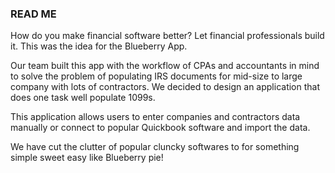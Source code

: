 
### READ ME

How do you make financial software better?  Let financial professionals build it. This was the idea for the 
Blueberry App.


Our team built this app with the workflow of CPAs and accountants in mind to solve the problem of populating IRS documents for mid-size to large company with lots of contractors. We decided to design an application that does one task well populate 1099s.

This application allows users to enter companies and contractors data manually or connect to popular Quickbook software and import the data.

We have cut the clutter of popular cluncky softwares to for something simple sweet easy like Blueberry pie!







